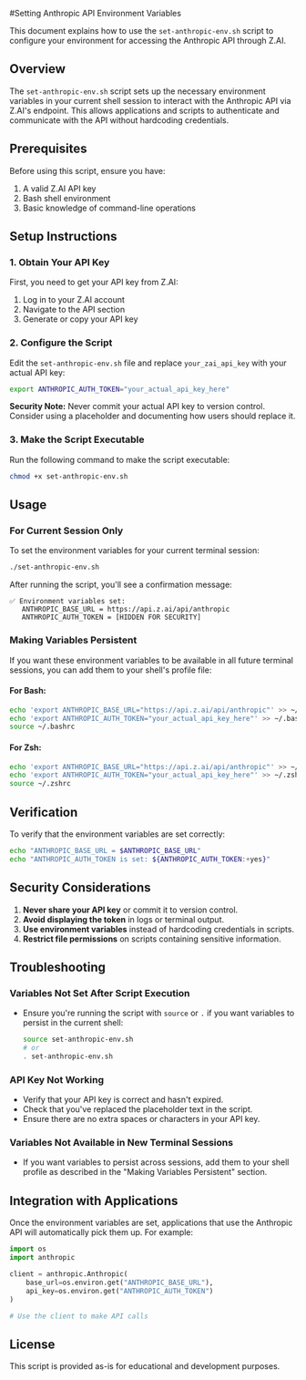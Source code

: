 #Setting Anthropic API Environment Variables

This document explains how to use the `set-anthropic-env.sh` script to configure your environment for accessing the Anthropic API through Z.AI.

## Overview

The `set-anthropic-env.sh` script sets up the necessary environment variables in your current shell session to interact with the Anthropic API via Z.AI's endpoint. This allows applications and scripts to authenticate and communicate with the API without hardcoding credentials.

## Prerequisites

Before using this script, ensure you have:

1. A valid Z.AI API key
2. Bash shell environment
3. Basic knowledge of command-line operations

## Setup Instructions

### 1. Obtain Your API Key

First, you need to get your API key from Z.AI:

1. Log in to your Z.AI account
2. Navigate to the API section
3. Generate or copy your API key

### 2. Configure the Script

Edit the `set-anthropic-env.sh` file and replace `your_zai_api_key` with your actual API key:

```bash
export ANTHROPIC_AUTH_TOKEN="your_actual_api_key_here"
```

**Security Note:** Never commit your actual API key to version control. Consider using a placeholder and documenting how users should replace it.

### 3. Make the Script Executable

Run the following command to make the script executable:

```bash
chmod +x set-anthropic-env.sh
```

## Usage

### For Current Session Only

To set the environment variables for your current terminal session:

```bash
./set-anthropic-env.sh
```

After running the script, you'll see a confirmation message:

```
✅ Environment variables set:
   ANTHROPIC_BASE_URL = https://api.z.ai/api/anthropic
   ANTHROPIC_AUTH_TOKEN = [HIDDEN FOR SECURITY]
```

### Making Variables Persistent

If you want these environment variables to be available in all future terminal sessions, you can add them to your shell's profile file:

#### For Bash:

```bash
echo 'export ANTHROPIC_BASE_URL="https://api.z.ai/api/anthropic"' >> ~/.bashrc
echo 'export ANTHROPIC_AUTH_TOKEN="your_actual_api_key_here"' >> ~/.bashrc
source ~/.bashrc
```

#### For Zsh:

```bash
echo 'export ANTHROPIC_BASE_URL="https://api.z.ai/api/anthropic"' >> ~/.zshrc
echo 'export ANTHROPIC_AUTH_TOKEN="your_actual_api_key_here"' >> ~/.zshrc
source ~/.zshrc
```

## Verification

To verify that the environment variables are set correctly:

```bash
echo "ANTHROPIC_BASE_URL = $ANTHROPIC_BASE_URL"
echo "ANTHROPIC_AUTH_TOKEN is set: ${ANTHROPIC_AUTH_TOKEN:+yes}"
```

## Security Considerations

1. **Never share your API key** or commit it to version control.
2. **Avoid displaying the token** in logs or terminal output.
3. **Use environment variables** instead of hardcoding credentials in scripts.
4. **Restrict file permissions** on scripts containing sensitive information.

## Troubleshooting

### Variables Not Set After Script Execution

- Ensure you're running the script with `source` or `.` if you want variables to persist in the current shell:
  ```bash
  source set-anthropic-env.sh
  # or
  . set-anthropic-env.sh
  ```

### API Key Not Working

- Verify that your API key is correct and hasn't expired.
- Check that you've replaced the placeholder text in the script.
- Ensure there are no extra spaces or characters in your API key.

### Variables Not Available in New Terminal Sessions

- If you want variables to persist across sessions, add them to your shell profile as described in the "Making Variables Persistent" section.

## Integration with Applications

Once the environment variables are set, applications that use the Anthropic API will automatically pick them up. For example:

```python
import os
import anthropic

client = anthropic.Anthropic(
    base_url=os.environ.get("ANTHROPIC_BASE_URL"),
    api_key=os.environ.get("ANTHROPIC_AUTH_TOKEN")
)

# Use the client to make API calls
```

## License

This script is provided as-is for educational and development purposes.
